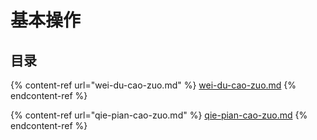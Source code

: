 # 基本操作

## 目录

{% content-ref url="wei-du-cao-zuo.md" %}
[wei-du-cao-zuo.md](wei-du-cao-zuo.md)
{% endcontent-ref %}

{% content-ref url="qie-pian-cao-zuo.md" %}
[qie-pian-cao-zuo.md](qie-pian-cao-zuo.md)
{% endcontent-ref %}
